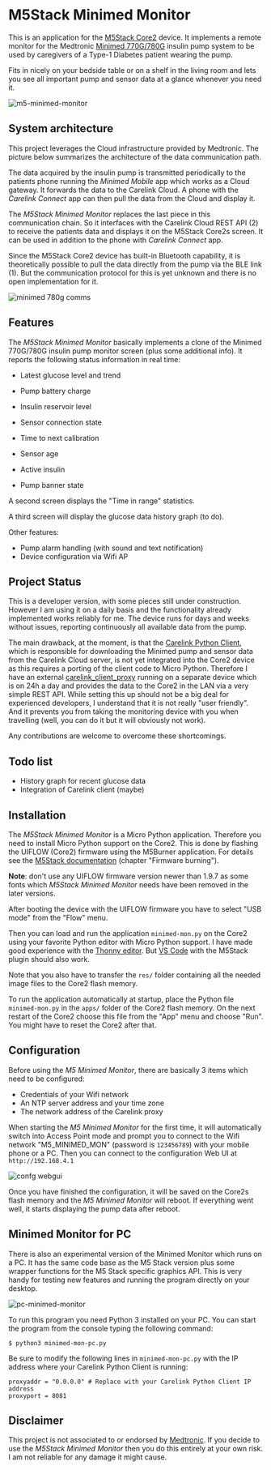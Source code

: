 # M5Stack Minimed Monitor
This is an application for the [M5Stack Core2](https://shop.m5stack.com/collections/m5-core/products/m5stack-core2-esp32-iot-development-kit?variant=35960244109476) device. It implements a remote monitor for the Medtronic [Minimed 770G/780G](https://www.medtronicdiabetes.com/products/minimed-770g-insulin-pump-system)  insulin pump system to be used by caregivers of a Type-1 Diabetes patient wearing the pump.

Fits in nicely on your bedside table or on a shelf in the living room and lets you see all important pump and sensor data at a glance whenever you need it.



![m5-minimed-monitor](img/m5-minimed-monitor.jpg)



## System architecture

This project leverages the Cloud infrastructure provided by Medtronic. The picture below summarizes the architecture of the data communication path.

The data acquired by the insulin pump is transmitted periodically to the patients phone running the *Minimed Mobile* app which works as a Cloud gateway. It forwards the data to the Carelink Cloud. A phone with the *Carelink Connect* app can then pull the data from the Cloud and display it.

The *M5Stack Minimed Monitor* replaces the last piece in this communication chain. So it interfaces with the Carelink Cloud REST API (2) to receive the patients data and displays it on the M5Stack Core2s screen. It can be used in addition to the phone with *Carelink Connect* app.

Since the M5Stack Core2 device has built-in Bluetooth capability, it is theoretically possible to pull the data directly from the pump via the BLE link (1). But the communication protocol for this is yet unknown and there is no open implementation for it.



![minimed 780g comms](img/minimed-780g-comms.png)

## Features

The *M5Stack Minimed Monitor* basically implements a clone of the Minimed 770G/780G insulin pump monitor screen (plus some additional info). It reports the following status information in real time:

* Latest glucose level and trend

* Pump battery charge

* Insulin reservoir level

* Sensor connection state

* Time to next calibration

* Sensor age

* Active insulin

* Pump banner state

  

A second screen displays the "Time in range" statistics. 

A third screen will display the glucose data history graph (to do).



Other features:

* Pump alarm handling (with sound and text notification)
* Device configuration via Wifi AP



## Project Status

This is a developer version, with some pieces still under construction. However I am using it on a daily basis and the functionality already implemented works reliably for me. The device runs for days and weeks without issues, reporting continuously all available data from the pump.

The main drawback, at the moment, is that the [Carelink Python Client](https://github.com/ondrej1024/carelink-python-client), which is responsible for downloading the Minimed pump and sensor data from the Carelink Cloud server, is not yet integrated into the Core2 device as this requires a porting of the client code to Micro Python. Therefore I have an external [carelink_client_proxy](https://github.com/ondrej1024/carelink-python-client/blob/main/carelink_client_proxy.py) running on a separate device which is on 24h a day and provides the data to the Core2 in the LAN via a very simple REST API. While setting this up should not be a big deal for experienced developers, I understand that it is not really "user friendly". And it prevents you from taking the monitoring device with you when travelling (well, you can do it but it will obviously not work). 

Any contributions are welcome to overcome these shortcomings.



## Todo list

* History graph for recent glucose data
* Integration of Carelink client (maybe)



## Installation

The *M5Stack Minimed Monitor* is a Micro Python application. Therefore you need to install Micro Python support on the Core2. This is done by flashing the UIFLOW (Core2) firmware using the M5Burner application. For details see the [M5Stack documentation](https://docs.m5stack.com/en/quick_start/m5core/uiflow) (chapter "Firmware burning").

**Note**: don't use any UIFLOW firmware version newer than 1.9.7 as some fonts which *M5Stack Minimed Monitor* needs have been removed in the later versions.

After booting the device with the UIFLOW firmware you have to select "USB mode" from the "Flow" menu.

Then you can load and run the application  `minimed-mon.py`  on the Core2 using your favorite Python editor with Micro Python support. I have made good experience with the [Thonny editor](https://thonny.org). But [VS Code](https://code.visualstudio.com) with the M5Stack plugin should also work. 

Note that you also have to transfer the `res/` folder containing all the needed image files to the Core2 flash memory.

To run the application automatically at startup, place the Python file `minimed-mon.py` in the `apps/` folder of the Core2 flash memory. On the next restart of the Core2 choose this file from the "App" menu and choose "Run". You might have to reset the Core2 after that.



## Configuration

Before using the *M5 Minimed Monitor*, there are basically 3 items which need to be configured:

* Credentials of your Wifi network
* An NTP server address and your time zone
* The network address of the Carelink proxy

When starting the *M5 Minimed Monitor* for the first time, it will automatically switch into Access Point mode and prompt you to connect to the Wifi network "M5_MINIMED_MON" (password is `123456789`) with your mobile phone or a PC. Then you can connect to the configuration Web UI at `http://192.168.4.1`

![confg webgui](img/config-webgui.png)



Once you have finished the configuration, it will be saved on the Core2s flash memory and the *M5 Minimed Monitor* will reboot. If everything went well, it starts displaying the pump data after reboot.



## Minimed Monitor for PC

There is also an experimental version of the Minimed Monitor which runs on a PC. It has the same code base as the M5 Stack version plus some wrapper functions for the M5 Stack specific graphics API. This is very handy for testing new features and running the program directly on your desktop.

![pc-minimed-monitor](img/pc-minimed-monitor.png)



To run this program you need Python 3 installed on your PC. You can start the program from the console typing the following command: 

```
$ python3 minimed-mon-pc.py
```

Be sure to modify the following lines in `minimed-mon-pc.py` with the IP address where your Carelink Python Client is running:

```
proxyaddr = "0.0.0.0" # Replace with your Carelink Python Client IP address
proxyport = 8081 
```



## Disclaimer

This project is not associated to or endorsed by [Medtronic](https://www.medtronicdiabetes.com). If you decide to use the *M5Stack Minimed Monitor* then you do this entirely at your own risk. I am not reliable for any damage it might cause. 

